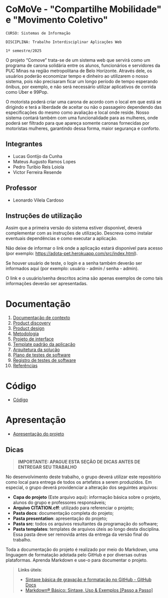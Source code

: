 # CoMoVe - "Compartilhe Mobilidade" e "Movimento Coletivo"

`CURSO: Sistemas de Informação`

`DISCIPLINA: Trabalho Interdisciplinar Aplicações Web`

`1º semestre/2025`

O projeto “Comove” trata-se de um sistema web que servirá como um programa de carona solidária entre os alunos, funcionários e servidores da PUC Minas na região metropolitana de Belo Horizonte. Através dele, os usuários poderão economizar tempo e dinheiro ao utilizarem o nosso sistema, pois não precisaram ficar um longo período de tempo esperando ônibus, por exemplo, e não será necessário utilizar aplicativos de corrida como Uber e 99Pop.

O motorista poderá criar uma carona de acordo com o local em que está se dirigindo e terá a liberdade de aceitar ou não o passageiro dependendo das especificações do mesmo como avaliação e local onde reside. Nosso sistema contará também com uma funcionalidade para as mulheres, onde poderá ser filtrado para que apareça somente caronas fornecidas por motoristas mulheres, garantindo dessa forma, maior segurança e conforto. 


## Integrantes

* Lucas Gontijo da Cunha
* Mateus Augusto Ramos Lopes
* Pedro Turibio Reis Loiola
* Victor Ferreira Resende

## Professor

* Leonardo Vilela Cardoso

## Instruções de utilização

Assim que a primeira versão do sistema estiver disponível, deverá complementar com as instruções de utilização. Descreva como instalar eventuais dependências e como executar a aplicação.

Não deixe de informar o link onde a aplicação estará disponível para acesso (por exemplo: https://adota-pet.herokuapp.com/src/index.html).

Se houver usuário de teste, o login e a senha também deverão ser informados aqui (por exemplo: usuário - admin / senha - admin).

O link e o usuário/senha descritos acima são apenas exemplos de como tais informações deverão ser apresentadas.

# Documentação

<ol>
<li><a href="docs/01-Contexto.md"> Documentação de contexto</a></li>
<li><a href="docs/02-Product-discovery.md"> Product discovery</a></li>
<li><a href="docs/03-Product-design.md"> Product design</a></li>
<li><a href="docs/04-Metodologia.md"> Metodologia</a></li>
<li><a href="docs/05-Projeto-interface.md"> Projeto de interface</a></li>
<li><a href="docs/06-Template-padrao.md"> Template padrão da aplicação</a></li>
<li><a href="docs/07-Arquitetura-solucao.md"> Arquitetura da solução</a></li>
<li><a href="docs/08-Plano-testes-software.md"> Plano de testes de software</a></li>
<li><a href="docs/09-Registro-testes-software.md"> Registro de testes de software</a></li>
<li><a href="docs/10-Referencias.md"> Referências</a></li>
</ol>

# Código

* <a href="src/README.md">Código</a>

# Apresentação

* <a href="presentation/README.md">Apresentação do projeto</a>

## Dicas 

> **IMPORTANTE: APAGUE ESTA SEÇÃO DE DICAS ANTES DE ENTREGAR SEU TRABALHO**

No desenvolvimento deste trabalho, o grupo deverá utilizar este repositório como local para entrega de todos os artefatos a serem produzidos. Em especial, o grupo deverá providenciar a alteração dos seguintes arquivos:

* **Capa do projeto** (Este arquivo aqui): informação básica sobre o projeto, alunos do grupo e professores responsáveis;
* **Arquivo CITATION.cff**: utilizado para referenciar o projeto;
* **Pasta docs**: documentação completa do projeto;
* **Pasta presentation**: apresentação do projeto;
* **Pasta src**: todos os arquivos resultantes da programação do software;
* **Pasta templates**: templates de arquivos úteis ao longo desta disciplina. Essa pasta deve ser removida antes da entrega da versão final do trabalho.

Toda a documentação do projeto é realizado por meio do Markdown, uma linguagem de formatação adotada pelo GitHub e por diversas outras plataformas. Aprenda Markdown e use-o para documentar o projeto.

> **Links úteis**:
> - [Sintaxe básica de gravação e formatação no GitHub - GitHub Docs](https://docs.github.com/pt/get-started/writing-on-github/getting-started-with-writing-and-formatting-on-github/basic-writing-and-formatting-syntax)
> - [Markdown® Básico: Sintaxe, Uso &amp; Exemplos [Passo a Passo]](https://markdown.net.br/sintaxe-basica/)
